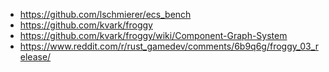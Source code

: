 - https://github.com/lschmierer/ecs_bench
- https://github.com/kvark/froggy
 - https://github.com/kvark/froggy/wiki/Component-Graph-System
 - https://www.reddit.com/r/rust_gamedev/comments/6b9q6g/froggy_03_release/
